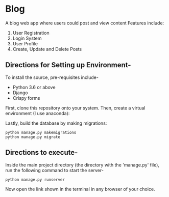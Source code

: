 # Blog
A blog web app where users could post and view content
Features include:
1. User Registration
2. Login System
3. User Profile
4. Create, Update and Delete Posts

## Directions for Setting up Environment-

To install the source, pre-requisites include-

- Python 3.6 or above
- Django
- Crispy forms

First, clone this repository onto your system. Then, create a virtual environment (I use anaconda):


Lastly, build the database by making migrations:
```
python manage.py makemigrations
python manage.py migrate
```

## Directions to execute-

Inside the main project directory (the directory with the 'manage.py' file), run the following command to start the server-
```
python manage.py runserver
```

Now open the link shown in the terminal in any browser of your choice.
